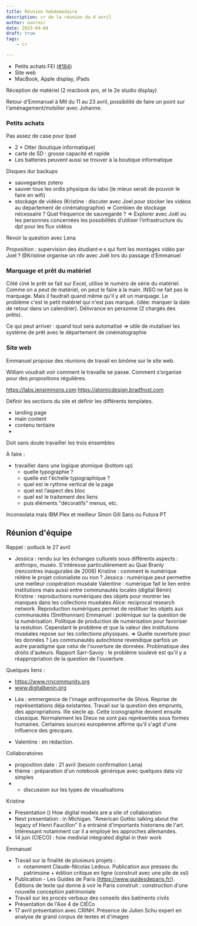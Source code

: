 ```yaml
---
title: Réunion hebdomadaire
description: cr de la réunion du 4 avril
author: ouvroir
date: 2023-04-04
draft: true
tags:
    - cr

---
```


- Petits achats FEI ([#184](SM))
- Site web
- MacBook, Apple display, iPads


Réception de matériel (2 macbook pro, et le 2e studio display)

Retour d'Emmanuel à Mtl du 11 au 23 avril, possibilité de faire un point sur l'aménagement/mobilier avec Johanne. 

### Petits achats

Pas assez de case pour Ipad
- 2 * Otter (boutique informatique)
- carte de SD : grosse capacité et rapide
- Les batteries peuvent aussi se trouver à la boutique informatique

Disques dur backups
- sauvegardes zotero
- sauver tous les ordis physique du labo (le mieux serait de pouvoir le faire en wifi)
- stockage de vidéos (Kristine : discuter avec Joel pour stocker les vidéos au departement de cinématographie)
=> Combien de stockage nécessaire ? Quel fréquence de sauvegarde ?
=> Explorer avec Joël ou les personnes concernées les possibilités d’utiliser l’infrastructure du dpt pour les flux vidéos

Revoir la question avec Lena

Proposition : supervision des étudiant·e·s qui font les montages vidéo par Joel ?
@Kristine organise un rdv avec Joël lors du passage d’Emmanuel

### Marquage et prêt du matériel

Côté ciné le prêt se fait sur Excel, utilise le numéro de série du matériel. Comme on a peut de matériel, on peut le faire à la main. INSO ne fait pas le marquage. Mais il faudrait quand même qu'il y ait un marquage. Le problème c'est le petit matériel qui n'est pas marqué. (idée: marquer la date de retour dans un calendrier). Délivrance en personne (2 chargés des prêts).

Ce qui peut arriver : quand tout sera automatisé => utile de mutaliser les système de prêt avec le département de cinématographie

### Site web

Emmanuel propose des réunions de travail en binôme sur le site web.

William voudrait voir comment le travaille se passe. Comment s’organise pour des propositions régulières.

https://labs.jensimmons.com
https://atomicdesign.bradfrost.com

Définir les sections du site et définir les différents templates.
- landing page
- main content
- contenu tertiaire
- 
Doit sans doute travailler les trois ensembles

À faire : 
- travailler dans une logique atomique (bottom up)
    - quelle typographie ?
    - quelle est l'échelle typographique ? 
    - quel est le rythme vertical de la page
    - quel est l’aspect des bloc
    - quel est le traitement des liens
    - puis éléments "décoratifs" menus, etc.

Inconsolata mais IBM Plex et meilleur
Sinon Gill Sans ou Futura PT



## Réunion d'équipe

Rappel : potluck le 27 avril


* Jessica : rendu sur les échanges culturels sous différents aspects : anthropo, muséo. S'intéresse particulièrement au Quai Branly (rencontres inaugurales de 2006)
    Kristine : comment le numérique réitère le projet colonialiste ou non ?
    Jessica : numérique peut permettre une meilleur coopération muséale
    Valentine : numérique fait le lien entre institutions mais aussi entre communautés locales (digital Bénin)
    Kristine : reproductions numériques des objets pour montrer les manques dans les collections muséales
    Alice: reciprocal research network. Reproduction numériques permet de restituer les objets aux communautés (Smithonnian)
    Emmanuel : polémique sur la question de la numérisation. Politique de production de numérisation pour favoriser la restution. Cependant le problème et que la valeur des institutions muséales repose sur les collections physiques. => Quelle ouverture pour les données ? Les communautés autochtone revendique parfois un autre paradigme que celui de l'ouverture de données. 
    Problmatique des droits d'auteurs. 
    Rapport Sarr-Savoy : le problème soulevé est qu'il y a réappropriation de la question de l'ouverture. 

Quelques liens :
 - https://www.rrncommunity.org
 - www.digitalbenin.org


* Léa : emmergence de l'image anthropomorhe de Shiva. Reprise de représentations déja existantes. Travail sur la question des emprunts, des appropriations. IIIe siecle ap. Cette iconographie devient ensuite classique. Normalement les Dieux ne sont pas représentés sous formes humaines. Certaines sources européenne affirme qu'il s'agit d'une influence des grecques.

* Valentine : en rédaction.


Collaboratoires
- proposition date : 21 avril (besoin confirmation Lena)
- thème : préparation d'un notebook générique avec quelques data viz simples 
- + discussion sur les types de visualisations

Kristine
* Presentation ()
    How digital models are a site of collaboration
* Next presentation : in Michigan. "American Gothic talking about the legacy of Henri Faucillon" Il a entrainé d'importants historiens de l'art. Intéressant notamment car il a employé les approches allemandes.
* 14 juin (CIECO) : how medivial integrated digital in their work

Emmanuel 
* Travail sur la finalité de plusieurs projets : 
    * notamment Claude-Nicolas Ledoux. Publication aux presses du patrimoine + édition critique en ligne (construit avec une pile de xsl)
* Publication - Les Guides de Paris (https://www.guidesdeparis.fr/). Éditions de texte qui donne à voir le Paris construit : construction d'une nouvelle conception patrimoniale
* Travail sur les procés verbaux des conseils des batiments civils
* Présentation de l'Axe 4 de CIÉCo
* 17 avril présentation avec CRINH. Présence de Julien Schu expert en analyse de grand corpus de textes et d'images
